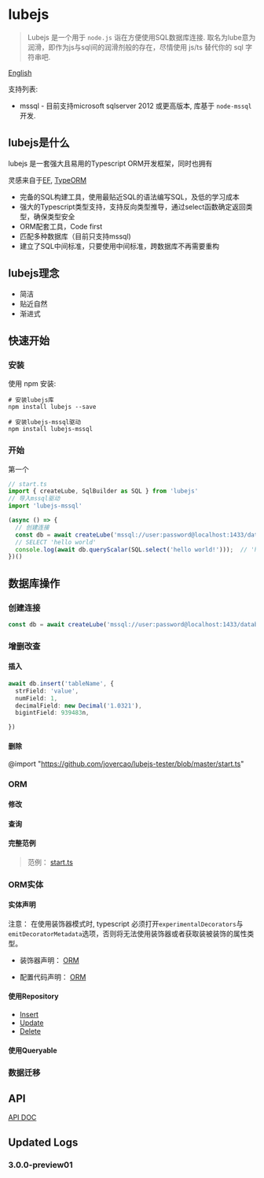 # lubejs

> Lubejs 是一个用于 `node.js` 诣在方便使用SQL数据库连接.
> 取名为lube意为润滑，即作为js与sql间的润滑剂般的存在，尽情使用 js/ts 替代你的 sql 字符串吧.

[English](./README.md)

支持列表:

- mssql - 目前支持microsoft sqlserver 2012 或更高版本, 库基于 `node-mssql`开发.

## lubejs是什么

lubejs 是一套强大且易用的Typescript ORM开发框架，同时也拥有

灵感来自于[EF](https://github.com/dotnet/efcore), [TypeORM](https://github.com/typeorm/typeorm)

- 完备的SQL构建工具，使用最贴近SQL的语法编写SQL，及低的学习成本
- 强大的Typescript类型支持，支持反向类型推导，通过select函数确定返回类型，确保类型安全
- ORM配套工具，Code first
- 匹配多种数据库（目前只支持mssql)
- 建立了SQL中间标准，只要使用中间标准，跨数据库不再需要重构

## lubejs理念

- 简洁
- 贴近自然
- 渐进式

## 快速开始

### 安装

使用 npm 安装:

```shell
# 安装lubejs库
npm install lubejs --save

# 安装lubejs-mssql驱动
npm install lubejs-mssql
```

### 开始

第一个

```ts
// start.ts
import { createLube, SqlBuilder as SQL } from 'lubejs'
// 导入mssql驱动
import 'lubejs-mssql'

(async () => {
  // 创建连接
  const db = await createLube('mssql://user:password@localhost:1433/database');
  // SELECT 'hello world'
  console.log(await db.queryScalar(SQL.select('hello world!')));  // 'hello world'
})()
```



## 数据库操作

### 创建连接

```ts
const db = await createLube('mssql://user:password@localhost:1433/database');

```

### 增删改查

#### 插入

```ts
await db.insert('tableName', {
  strField: 'value',
  numField: 1,
  decimalField: new Decimal('1.0321'),
  bigintField: 939483n,

})
```

#### 删除



@import "https://github.com/jovercao/lubejs-tester/blob/master/start.ts"

### ORM
#### 修改

#### 查询


#### 完整范例

> 范例： [start.ts](https://github.com/jovercao/lubejs-tester/blob/master/start.ts)

### ORM实体

#### 实体声明

注意： 在使用装饰器模式时, typescript 必须打开`experimentalDecorators`与`emitDecoratorMetadata`选项，否则将无法使用装饰器或者获取装被装饰的属性类型。

- 装饰器声明： [ORM](https://github.com/jovercao/lubejs-tester/blob/master/orm-decorator/index.ts)

- 配置代码声明： [ORM](https://github.com/jovercao/lubejs-tester/blob/master/orm-configure.ts)

#### 使用Repository

- [Insert](https://github.com/jovercao/lubejs-tester/blob/master/tests/repository/insert.test.ts)
- [Update](https://github.com/jovercao/lubejs-tester/blob/master/tests/repository/update.test.ts)
- [Delete](https://github.com/jovercao/lubejs-tester/blob/master/tests/repository/delete.test.ts)

#### 使用Queryable


### 数据迁移


## API

[API DOC](./doc/globals.md)

## Updated Logs

### 3.0.0-preview01

